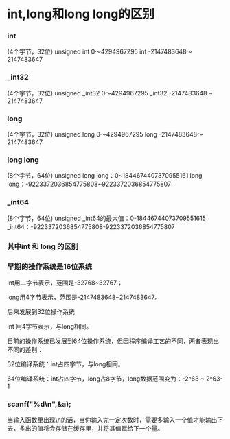 # int,long和long long的区别
### int

(4个字节，32位)
unsigned int 0～4294967295
int -2147483648～2147483647

### _int32

(4个字节，32位)
unsigned _int32 0～4294967295
_int32 -2147483648 ~ 2147483647

### long

(4个字节，32位)
unsigned long 0～4294967295
long -2147483648～2147483647

### long long

(8个字节，64位)
unsigned long long：0~1844674407370955161
long long：-9223372036854775808~9223372036854775807

### _int64

(8个字节，64位)
unsigned _int64的最大值：0-18446744073709551615
_int64：-9223372036854775808-9223372036854775807

### 其中int 和 long 的区别

### 早期的操作系统是16位系统

int用二字节表示，范围是-32768~32767；

long用4字节表示，范围是-2147483648~2147483647。

后来发展到32位操作系统

int 用4字节表示，与long相同。

目前的操作系统已发展到64位操作系统，但因程序编译工艺的不同，两者表现出不同的差别：

32位编译系统：int占四字节，与long相同。

64位编译系统：int占四字节，long占8字节，long数据范围变为：-2^63 ~ 2^63-1
### scanf("%d\n",&a);
当输入函数里出现\n的话，当你输入完一定次数时，需要多输入一个值才能输出下去，多出的值将会存储在缓存里，并将其值赋给下一个量。
